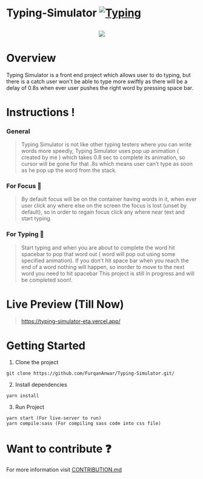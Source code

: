 
# Typing-Simulator [![Typing](https://img.shields.io/badge/%F0%9F%92%AC-Typing%20Simulator-orange)](https://github.com/FurqanAnwar/Typing-Simulator)

<h2 align="center"><img src="https://user-images.githubusercontent.com/37766405/135808975-44151faf-4e90-4ffe-9b70-b747250dcad1.PNG"  /></h2>

# Overview
Typing Simulator is a front end project which allows user to do typing, but there is a catch user won't be able to type more swiftly as there will be a delay of 0.8s when ever user pushes the right word by pressing space bar.


# Instructions !
### General
>Typing Simulator is not like other typing testers where you can write words more speedly, Typing Simulator uses pop up animation ( created by me ) which takes 0.8 sec to complete its animation, so cursor will be gone for that .8s which means user can't type as soon as he pop up the word from the stack. 


### For Focus 💫
>By default focus will be on the container having words in it, when ever user click any where else on the screen the focus is lost (unset by default), so in order to regain focus click any where near text and start typing.

### For Typing 💬
>Start typing and when you are about to complete the word hit spacebar to pop that word out ( word will pop out using some specified animation). If you don't hit space bar when you reach the end of a word nothing will happen, so inorder to move to the next word you need to hit spacebar
This project is still in progress and will be completed soon!. 
# Live Preview (Till Now)
>https://typing-simulator-eta.vercel.app/

# Getting Started
1. Clone the project
~~~
git clone https://github.com/FurqanAnwar/Typing-Simulator.git/
~~~

2. Install dependencies
~~~
yarn install
~~~

3. Run Project
~~~
yarn start (For live-server to run)
yarn compile:sass (For compiling sass code into css file)
~~~

# Want to contribute :question:
For more information visit [CONTRIBUTION.md](https://github.com/FurqanAnwar/Typing-Simulator/blob/main/CONTRIBUTING.md)
